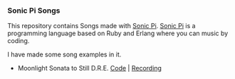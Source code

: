 ### Sonic Pi Songs

This repository contains Songs made with [Sonic Pi](https://sonic-pi.net). [Sonic Pi](https://github.com/samaaron/sonic-pi) is a programming language based on Ruby and Erlang where you can music by coding.

I have made some song examples in it.

- Moonlight Sonata to Still D.R.E. [Code](https://github.com/narghev/sonic-pi/moonlight_to_still.rb) | [Recording](https://github.com/narghev/sonic-pi/recordings/moonlight_to_still.wav)
